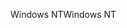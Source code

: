 <span data-ttu-id="ac6a2-101">Windows NT</span><span class="sxs-lookup"><span data-stu-id="ac6a2-101">Windows NT</span></span>